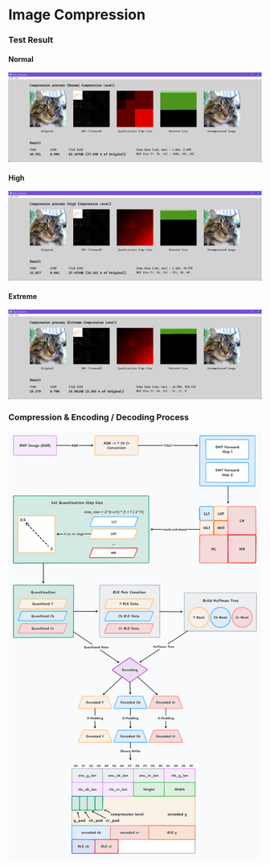 # Image Compression

### Test Result

#### Normal

![Normal](Pictures/Normal.png)

#### High

![High](Pictures/High.png)

#### Extreme

![Extreme](Pictures/Extreme.png)

### Compression & Encoding / Decoding Process

![Process](Pictures/Process.png)
